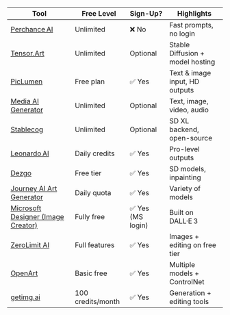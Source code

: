 | Tool                                                                               | Free Level        | Sign-Up?         | Highlights                       |
| ---------------------------------------------------------------------------------- | ----------------- | ---------------- | -------------------------------- |
| [Perchance AI](https://perchance.org/ai-art)                                       | Unlimited         | ❌ No             | Fast prompts, no login           |
| [Tensor.Art](https://tensor.art/)                                                  | Unlimited         | Optional         | Stable Diffusion + model hosting |
| [PicLumen](https://www.piclumen.com/)                                              | Free plan         | ✅ Yes            | Text & image input, HD outputs   |
| [Media AI Generator](https://media.io/ai-image-generator.html)                     | Unlimited         | Optional         | Text, image, video, audio        |
| [Stablecog](https://stablecog.com/)                                                | Unlimited         | Optional         | SD XL backend, open-source       |
| [Leonardo AI](https://leonardo.ai/)                                                | Daily credits     | ✅ Yes            | Pro-level outputs                |
| [Dezgo](https://dezgo.com/)                                                        | Free tier         | ✅ Yes            | SD models, inpainting            |
| [Journey AI Art Generator](https://www.journeyaiart.com/)                          | Daily quota       | ✅ Yes            | Variety of models                |
| [Microsoft Designer (Image Creator)](https://designer.microsoft.com/image-creator) | Fully free        | ✅ Yes (MS login) | Built on DALL·E 3                |
| [ZeroLimit AI](https://zerolimit.ai/)                                              | Full features     | ✅ Yes            | Images + editing on free tier    |
| [OpenArt](https://openart.ai/)                                                     | Basic free        | ✅ Yes            | Multiple models + ControlNet     |
| [getimg.ai](https://getimg.ai/)                                                    | 100 credits/month | ✅ Yes            | Generation + editing tools       |
